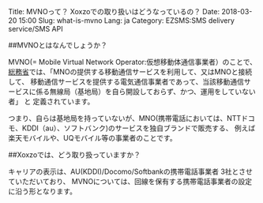 Title: MVNOって？ Xoxzoでの取り扱いはどうなっているの？
Date: 2018-03-20 15:00
Slug: what-is-mvno
Lang: ja
Category: EZSMS:SMS delivery service/SMS API

##MVNOとはなんでしょうか？

MVNO(= Mobile Virtual Network Operator:仮想移動体通信事業者）のことで、
[総務省](http://www.soumu.go.jp/)では、「MNOの提供する移動通信サービスを利用して、又はMNOと接続して、
移動通信サービスを提供する電気通信事業者であって、当該移動通信サービスに係る無線局（基地局）を自ら開設しておらず、かつ、運用をしていない者」 と
定義されています。

つまり、自らは基地局を持っていないが、MNO(携帯電話においては、NTTドコモ、KDDI（au）、ソフトバンク)のサービスを独自ブランドで販売する、
例えば楽天モバイルや、UQモバイル等の事業者のことです。

##Xoxzoでは、どう取り扱っていますか？

キャリアの表示は、AU(KDDI)/Docomo/Softbankの携帯電話事業者 3社とさせていただいており、
MVNOについては、回線を保有する携帯電話事業者の設定に沿う形となります。
